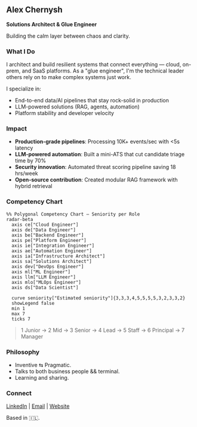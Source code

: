 ## Alex Chernysh

**Solutions Architect & Glue Engineer**

Building the calm layer between chaos and clarity.

### What I Do

I architect and build resilient systems that connect everything — cloud, on-prem, and SaaS platforms. As a "glue engineer", I'm the technical leader others rely on to make complex systems just work.

I specialize in:
- End-to-end data/AI pipelines that stay rock-solid in production
- LLM-powered solutions (RAG, agents, automation)
- Platform stability and developer velocity

### Impact

- **Production-grade pipelines**: Processing 10K+ events/sec with <5s latency
- **LLM-powered automation**: Built a mini-ATS that cut candidate triage time by 70%
- **Security innovation**: Automated threat scoring pipeline saving 18 hrs/week
- **Open-source contribution**: Created modular RAG framework with hybrid retrieval


### Competency Chart

<!-- <img src="chart.png" alt="Competency Chart" width="650"/> -->

```mermaid
%% Polygonal Competency Chart – Seniority per Role
radar-beta
  axis ce["Cloud Engineer"]
  axis de["Data Engineer"]
  axis be["Backend Engineer"]
  axis pe["Platform Engineer"]
  axis ie["Integration Engineer"]
  axis ae["Automation Engineer"]
  axis ia["Infrastructure Architect"]
  axis sa["Solutions Architect"]
  axis dev["DevOps Engineer"]
  axis ml["ML Engineer"]
  axis llm["LLM Engineer"]
  axis mlo["MLOps Engineer"]
  axis ds["Data Scientist"]

  curve seniority["Estimated seniority"]{3,3,3,4,5,5,5,5,3,2,3,3,2}
  showLegend false
  min 1
  max 7
  ticks 7
````

> 1 Junior → 2 Mid → 3 Senior → 4 Lead → 5 Staff → 6 Principal → 7 Manager


### Philosophy

- Inventive ⇆ Pragmatic.
- Talks to both business people && terminal.
- Learning and sharing.

### Connect

[LinkedIn](https://www.linkedin.com/in/sasha-chernysh/) | [Email](mailto:alex@hireex.ai) | [Website](https://hireex.ai/)

Based in 🇮🇱.
